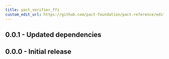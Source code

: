 ```yaml
---
title: pact_verifier_ffi
custom_edit_url: https://github.com/pact-foundation/pact-reference/edit/master/rust/pact_verifier_ffi/CHANGELOG.md
---
```

<!-- This file has been synced from the pact-foundation/pact-reference repository. Please do not edit it directly. The URL of the source file can be found in the custom_edit_url value above -->

## 0.0.1 - Updated dependencies


## 0.0.0 - Initial release

